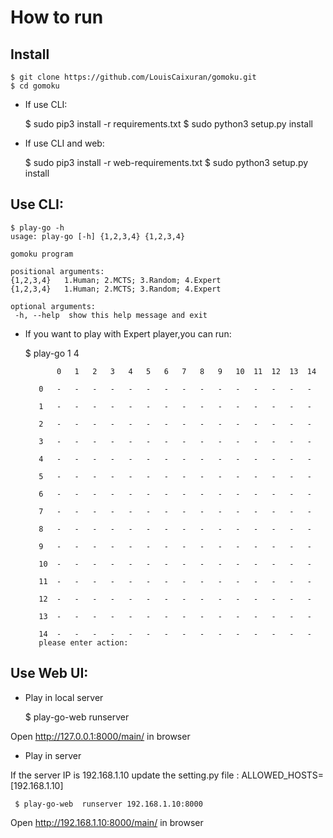 
# How to run 

## Install 
        
	$ git clone https://github.com/LouisCaixuran/gomoku.git
	$ cd gomoku

* If use CLI:

	$ sudo pip3 install -r requirements.txt
	$ sudo python3 setup.py install

* If use CLI and web:

	$ sudo pip3 install -r web-requirements.txt
	$ sudo python3 setup.py install


## Use CLI:

	$ play-go -h
	usage: play-go [-h] {1,2,3,4} {1,2,3,4}

	gomoku program

	positional arguments:
	{1,2,3,4}   1.Human; 2.MCTS; 3.Random; 4.Expert
	{1,2,3,4}   1.Human; 2.MCTS; 3.Random; 4.Expert

	optional arguments:
	 -h, --help  show this help message and exit


* If you want to play with Expert player,you can run:
	
	$ play-go  1 4

             0   1   2   3   4   5   6   7   8   9   10  11  12  13  14

         0   -   -   -   -   -   -   -   -   -   -   -   -   -   -   -

         1   -   -   -   -   -   -   -   -   -   -   -   -   -   -   -

         2   -   -   -   -   -   -   -   -   -   -   -   -   -   -   -

         3   -   -   -   -   -   -   -   -   -   -   -   -   -   -   -

         4   -   -   -   -   -   -   -   -   -   -   -   -   -   -   -

         5   -   -   -   -   -   -   -   -   -   -   -   -   -   -   -

         6   -   -   -   -   -   -   -   -   -   -   -   -   -   -   -

         7   -   -   -   -   -   -   -   -   -   -   -   -   -   -   -

         8   -   -   -   -   -   -   -   -   -   -   -   -   -   -   -

         9   -   -   -   -   -   -   -   -   -   -   -   -   -   -   -

         10  -   -   -   -   -   -   -   -   -   -   -   -   -   -   -

         11  -   -   -   -   -   -   -   -   -   -   -   -   -   -   -

         12  -   -   -   -   -   -   -   -   -   -   -   -   -   -   -

         13  -   -   -   -   -   -   -   -   -   -   -   -   -   -   -

         14  -   -   -   -   -   -   -   -   -   -   -   -   -   -   -
         please enter action:


## Use Web UI:

* Play in local server

	$ play-go-web  runserver 

Open http://127.0.0.1:8000/main/ in browser


* Play in server

If the server IP is 192.168.1.10 update the setting.py file : ALLOWED_HOSTS=[192.168.1.10]

	 $ play-go-web  runserver 192.168.1.10:8000

Open http://192.168.1.10:8000/main/ in browser

	
